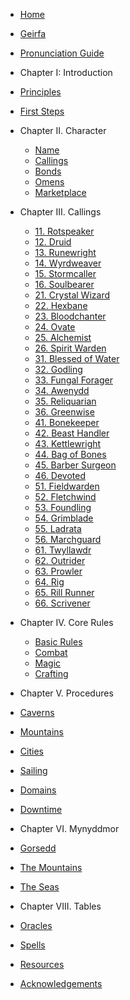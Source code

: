 - [Home](/)
- [Geirfa](/pages/geirfa.md)
- [Pronunciation Guide](/pages/pronunciation-guide.md)
- Chapter I: Introduction
- [Principles](principles.md)
- [First Steps](first-steps.md)
- Chapter II. Character
  - [Name](names.md)
  - [Callings](/pages/calling.md)
  - [Bonds](/bonds.md)
  - [Omens](omen.md)
  - [Marketplace](marketplace.md)
- Chapter III. Callings
  - [11. Rotspeaker](/pages/callings/11-rotspeaker.md)
  - [12. Druid](/pages/callings/12-druid.md)
  - [13. Runewright](/pages/callings/13-runewright.md)
  - [14. Wyrdweaver](/pages/callings/14-wyrdweaver.md)
  - [15. Stormcaller](/pages/callings/15-stormcaller.md)
  - [16. Soulbearer](/pages/callings/16-soulbearer.md)
  - [21. Crystal Wizard](/pages/callings/21-crystal-wizard.md)
  - [22. Hexbane](/pages/callings/22-hexbane.md)
  - [23. Bloodchanter](/pages/callings/23-bloodchanter.md)
  - [24. Ovate](/pages/callings/24-ovate.md)
  - [25. Alchemist](/pages/callings/25-alchemist.md)
  - [26. Spirit Warden](/pages/callings/26-spirit-warden.md)
  - [31. Blessed of Water](/pages/callings/31-blessed-of-water.md)
  - [32. Godling](/pages/callings/32-godling.md)
  - [33. Fungal Forager](/pages/callings/33-fungal-forager.md)
  - [34. Awenydd](/pages/callings/34-awenydd.md)
  - [35. Reliquarian](/pages/callings/35-reliquarian.md)
  - [36. Greenwise](/pages/callings/36-greenwise.md)
  - [41. Bonekeeper](/pages/callings/41-bonekeeper.md)
  - [42. Beast Handler](/pages/callings/42-beast-handler.md)
  - [43. Kettlewright](/pages/callings/43-kettlewright.md)
  - [44. Bag of Bones](/pages/callings/44-bag-of-bones.md)
  - [45. Barber Surgeon](/pages/callings/45-barber-surgeon.md)
  - [46. Devoted](/pages/callings/46-devoted.md)
  - [51. Fieldwarden](/pages/callings/51-fieldwarden.md)
  - [52. Fletchwind](/pages/callings/52-fletchwind.md)
  - [53. Foundling](/pages/callings/53-foundling.md)
  - [54. Grimblade](/pages/callings/54-grimblade.md)
  - [55. Ladrata](/pages/callings/55-ladrata.md)
  - [56. Marchguard](/pages/callings/56-marchguard.md)
  - [61. Twyllawdr](/pages/callings/61-twyllawdr.md)
  - [62. Outrider](/pages/callings/62-outrider.md)
  - [63. Prowler](/pages/callings/63-prowler.md)
  - [64. Rig](/pages/callings/64-rig.md)
  - [65. Rill Runner](/pages/callings/65-rill-runner.md)
  - [66. Scrivener](/pages/callings/66-scrivener.md)
- Chapter IV. Core Rules
  -  [Basic Rules](/pages/core-rules/basic-rules.md)
  -  [Combat](/pages/core-rules/combat.md)
  -  [Magic](/pages/core-rules/magic.md)
  -  [Crafting](/pages/core-rules/crafting.md)
-  Chapter V. Procedures
  - [Caverns](/pages/procedures/dungeons.md)
  - [Mountains](/pages/procedures/mountains.md)
  - [Cities](/pages/procedures/cities.md)
  - [Sailing](/pages/procedures/sailing.md)
  - [Domains](/pages/procedures/domains.md)
  - [Downtime](/pages/procedures/downtime.md)
-  Chapter VI. Mynyddmor
  - [Gorsedd](/pages/mynyddmor/gorsedd.md)
  - [The Mountains](/pages/mynyddmor/mountains.md)
  - [The Seas](/pages/mynyddmor/seas.md)
-  Chapter VIII. Tables
  - [Oracles](/pages/tables/oracle.md)
  - [Spells](/pages/tables/spells.md)

- [Resources](resources.md)
- [Acknowledgements](acknowledgements.md)
